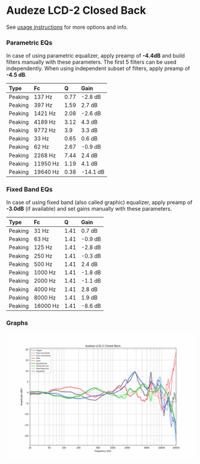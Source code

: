 # Audeze LCD-2 Closed Back
See [usage instructions](https://github.com/jaakkopasanen/AutoEq#usage) for more options and info.

### Parametric EQs
In case of using parametric equalizer, apply preamp of **-4.4dB** and build filters manually
with these parameters. The first 5 filters can be used independently.
When using independent subset of filters, apply preamp of **-4.5 dB**.

| Type    | Fc       |    Q | Gain     |
|:--------|:---------|:-----|:---------|
| Peaking | 137 Hz   | 0.77 | -2.8 dB  |
| Peaking | 397 Hz   | 1.59 | 2.7 dB   |
| Peaking | 1421 Hz  | 2.08 | -2.6 dB  |
| Peaking | 4189 Hz  | 3.12 | 4.3 dB   |
| Peaking | 9772 Hz  | 3.9  | 3.3 dB   |
| Peaking | 33 Hz    | 0.65 | 0.6 dB   |
| Peaking | 62 Hz    | 2.67 | -0.9 dB  |
| Peaking | 2268 Hz  | 7.44 | 2.4 dB   |
| Peaking | 11950 Hz | 1.19 | 4.1 dB   |
| Peaking | 19640 Hz | 0.38 | -14.1 dB |

### Fixed Band EQs
In case of using fixed band (also called graphic) equalizer, apply preamp of **-3.0dB**
(if available) and set gains manually with these parameters.

| Type    | Fc       |    Q | Gain    |
|:--------|:---------|:-----|:--------|
| Peaking | 31 Hz    | 1.41 | 0.7 dB  |
| Peaking | 63 Hz    | 1.41 | -0.9 dB |
| Peaking | 125 Hz   | 1.41 | -2.8 dB |
| Peaking | 250 Hz   | 1.41 | -0.3 dB |
| Peaking | 500 Hz   | 1.41 | 2.4 dB  |
| Peaking | 1000 Hz  | 1.41 | -1.8 dB |
| Peaking | 2000 Hz  | 1.41 | -1.1 dB |
| Peaking | 4000 Hz  | 1.41 | 2.8 dB  |
| Peaking | 8000 Hz  | 1.41 | 1.9 dB  |
| Peaking | 16000 Hz | 1.41 | -8.6 dB |

### Graphs
![](./Audeze%20LCD-2%20Closed%20Back.png)